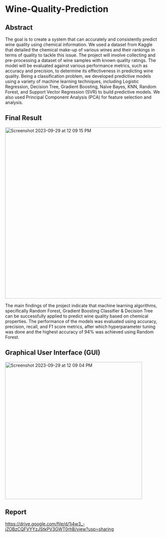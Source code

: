 # Wine-Quality-Prediction

## Abstract 
The goal is to create a system that can accurately and consistently predict wine quality
using chemical information. We used a dataset from Kaggle that detailed the chemical
make-up of various wines and their rankings in terms of quality to tackle this issue.
The project will involve collecting and pre-processing a dataset of wine samples with
known quality ratings. The model will be evaluated against various
performance metrics, such as accuracy and precision, to determine its effectiveness in
predicting wine quality.
Being a classification problem, we developed predictive models using a variety of
machine learning techniques, including Logistic Regression, Decision Tree, Gradient
Boosting, Naïve Bayes, KNN, Random Forest, and Support Vector Regression (SVR) to
build predictive models. We also used Principal Component Analysis (PCA) for feature
selection and analysis. 

## Final Result 
<img width="553" alt="Screenshot 2023-09-29 at 12 09 15 PM" src="https://github.com/keeratKaur18/Wine-Quality-Prediction/assets/98026175/c588dbc2-59ea-4cb9-8f1c-f7fa02ec63ae">

The main findings of the project indicate that machine learning algorithms, specifically
Random Forest, Gradient Boosting Classifier & Decision Tree can be successfully
applied to predict wine quality based on chemical properties. The performance of the
models was evaluated using accuracy, precision, recall, and F1 score metrics, after
which hyperparameter tuning was done and the highest accuracy of 94% was
achieved using Random Forest.

## Graphical User Interface (GUI)
<img width="443" alt="Screenshot 2023-09-29 at 12 09 04 PM" src="https://github.com/keeratKaur18/Wine-Quality-Prediction/assets/98026175/75973169-bd91-4048-9511-d5a675c0cbe1">

## Report 
https://drive.google.com/file/d/1j4w3_-jZOBzCQFVYYzJStkPV3GWT0rhB/view?usp=sharing
